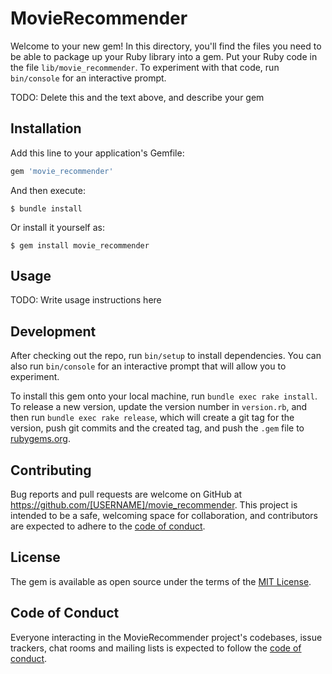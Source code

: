 # MovieRecommender

Welcome to your new gem! In this directory, you'll find the files you need to be able to package up your Ruby library into a gem. Put your Ruby code in the file `lib/movie_recommender`. To experiment with that code, run `bin/console` for an interactive prompt.

TODO: Delete this and the text above, and describe your gem

## Installation

Add this line to your application's Gemfile:

```ruby
gem 'movie_recommender'
```

And then execute:

    $ bundle install

Or install it yourself as:

    $ gem install movie_recommender

## Usage

TODO: Write usage instructions here

## Development

After checking out the repo, run `bin/setup` to install dependencies. You can also run `bin/console` for an interactive prompt that will allow you to experiment.

To install this gem onto your local machine, run `bundle exec rake install`. To release a new version, update the version number in `version.rb`, and then run `bundle exec rake release`, which will create a git tag for the version, push git commits and the created tag, and push the `.gem` file to [rubygems.org](https://rubygems.org).

## Contributing

Bug reports and pull requests are welcome on GitHub at https://github.com/[USERNAME]/movie_recommender. This project is intended to be a safe, welcoming space for collaboration, and contributors are expected to adhere to the [code of conduct](https://github.com/[USERNAME]/movie_recommender/blob/master/CODE_OF_CONDUCT.md).

## License

The gem is available as open source under the terms of the [MIT License](https://opensource.org/licenses/MIT).

## Code of Conduct

Everyone interacting in the MovieRecommender project's codebases, issue trackers, chat rooms and mailing lists is expected to follow the [code of conduct](https://github.com/[USERNAME]/movie_recommender/blob/master/CODE_OF_CONDUCT.md).
